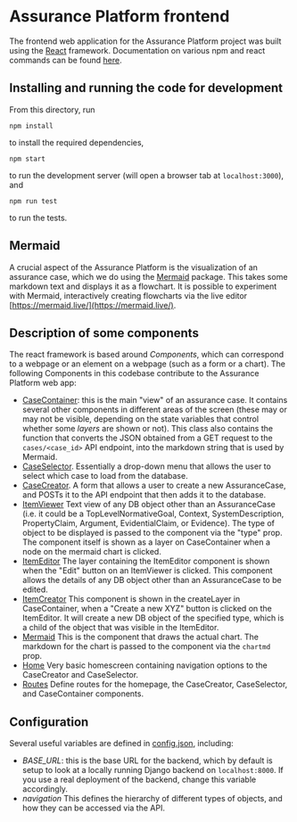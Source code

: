 # Assurance Platform frontend

The frontend web application for the Assurance Platform project was built using the [React](https://reactjs.org/) framework.
Documentation on various npm and react commands can be found [here](react_info.md).

## Installing and running the code for development

From this directory, run 
```
npm install
```
to install the required dependencies,
```
npm start
``` 
to run the development server (will open a browser tab at `localhost:3000`), and 
```
npm run test
```
to run the tests.

## Mermaid

A crucial aspect of the Assurance Platform is the visualization of an assurance case, which we do using the [Mermaid](https://mermaid-js.github.io/mermaid/#/) package.   This takes some markdown text and displays it as a flowchart.  It is possible to experiment with Mermaid, interactively creating flowcharts via the live editor [https://mermaid.live/](https://mermaid.live/).

## Description of some components

The react framework is based around *Components*, which can correspond to a webpage or an element on a webpage (such as a form or a chart).   The following Components in this codebase contribute to the Assurance Platform web app:
* [CaseContainer](src/components/CaseContainer.js): this is the main "view" of an assurance case.  It contains several other components in different areas of the screen (these may or may not be visible, depending on the state variables that control whether some _layers_ are shown or not).  This class also contains the function that converts the JSON obtained from a GET request to the ```cases/<case_id>``` API endpoint, into the markdown string that is used by Mermaid.
* [CaseSelector](src/components/CaseSelector.js). Essentially a drop-down menu that allows the user to select which case to load from the database.
* [CaseCreator](src/components/CaseCreator.js). A form that allows a user to create a new AssuranceCase, and POSTs it to the API endpoint that then adds it to the database.
* [ItemViewer](src/components/ItemViewer.js) Text view of any DB object other than an AssuranceCase (i.e. it could be a TopLevelNormativeGoal, Context, SystemDescription, PropertyClaim, Argument, EvidentialClaim, or Evidence).   The type of object to be displayed is passed to the component via the "type" prop.  The component itself is shown as a layer on CaseContainer when a node on the mermaid chart is clicked.
* [ItemEditor](src/components/ItemEditor.js) The layer containing the ItemEditor component is shown when the "Edit" button on an ItemViewer is clicked.   This component allows the details of any DB object other than an AssuranceCase to be edited.
* [ItemCreator](src/components/ItemCreator.js) This component is shown in the createLayer in CaseContainer, when a "Create a new XYZ" button is clicked on the ItemEditor.  It will create a new DB object of the specified type, which is a child of the object that was visible in the ItemEditor.
* [Mermaid](src/components/Mermaid.js) This is the component that draws the actual chart.   The markdown for the chart is passed to the component via the `chartmd` prop.
* [Home](src/components/Home.js) Very basic homescreen containing navigation options to the CaseCreator and CaseSelector.
* [Routes](src/components/Routes.js) Define routes for the homepage, the CaseCreator, CaseSelector, and CaseContainer components.

## Configuration

Several useful variables are defined in [config.json](src/config.json), including:
* *BASE_URL*: this is the base URL for the backend, which by default is setup to look at a locally running Django backend on `localhost:8000`.   If you use a real deployment of the backend, change this variable accordingly.
* *navigation* This defines the hierarchy of different types of objects, and how they can be accessed via the API.

